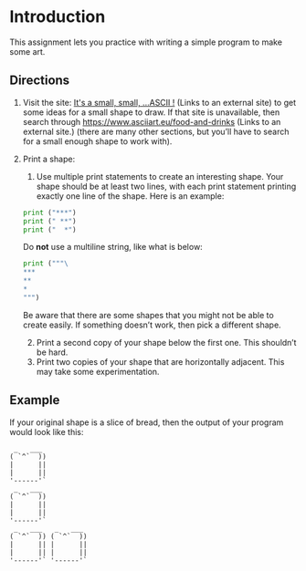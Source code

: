 # Introduction
This assignment lets you practice with writing a simple program to make some art.

## Directions
1. Visit the site:  [It's a small, small, ...ASCII !](http://www.oocities.org/spunk1111/small.htm) (Links to an external site) to get some ideas for a small shape to draw. If that site is unavailable, then search through https://www.asciiart.eu/food-and-drinks (Links to an external site.) (there are many other sections, but you’ll have to search for a small enough shape to work with).
2. Print a shape:
    1. Use multiple print statements to create an interesting shape. Your shape should be at least two lines, with each print statement printing exactly one line of the shape. Here is an example:
    ```python
    print ("***")
    print (" **")
    print ("  *")
    ```

    Do **not** use a multiline string, like what is below:
    ```python
    print ("""\
    ***
    **
    *
    """)
    ```
    Be aware that there are some shapes that you might not be able to create easily. If something doesn’t work, then pick a different shape.

    2. Print a second copy of your shape below the first one. This shouldn’t be hard.
    3. Print two copies of your shape that are horizontally adjacent. This may take some experimentation.
    
## Example
If your original shape is a slice of bread, then the output of your program would look like this:
```
 _   ___
( `^`  ))
|      ||
|      ||
'------'`
 _   ___
( `^`  ))
|      ||
|      ||
'------'`
 _   ___   _   ___
( `^`  )) ( `^`  ))
|      || |      ||
|      || |      ||
'------'` '------'`
```
